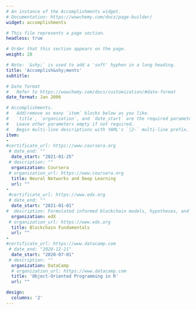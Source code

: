 ```yaml
---
# An instance of the Accomplishments widget.
# Documentation: https://wowchemy.com/docs/page-builder/
widget: accomplishments

# This file represents a page section.
headless: true

# Order that this section appears on the page.
weight: 28

# Note: `&shy;` is used to add a 'soft' hyphen in a long heading.
title: 'Accomplish&shy;ments'
subtitle:

# Date format
#   Refer to https://wowchemy.com/docs/customization/#date-format
date_format: Jan 2006

# Accomplishments.
#   Add/remove as many `item` blocks below as you like.
#   `title`, `organization`, and `date_start` are the required parameters.
#   Leave other parameters empty if not required.
#   Begin multi-line descriptions with YAML's `|2-` multi-line prefix.
item:
- 
#certificate_url: https://www.coursera.org
 # date_end: ""
  date_start: "2021-01-25"
 # description: ""
  organization: Coursera
 # organization_url: https://www.coursera.org
  title: Neural Networks and Deep Learning
  url: ""
-
 #certificate_url: https://www.edx.org
 # date_end: ""
  date_start: "2021-01-01"
#  description: Formulated informed blockchain models, hypotheses, and use cases.
  organization: edX
 # organization_url: https://www.edx.org
  title: Blockchain Fundamentals
  url: ""
- 
#certificate_url: https://www.datacamp.com
 # date_end: "2020-12-21"
  date_start: "2020-07-01"
 # description: ""
  organization: DataCamp
  # organization_url: https://www.datacamp.com
  title: 'Object-Oriented Programming in R'
  url: ""

design:
  columns: '2' 
---
```

